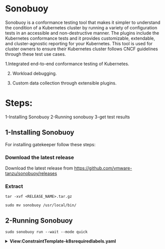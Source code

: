 # Sonobuoy

Sonobuoy is a conformance testing tool that makes it simpler to understand the condition of a Kubernetes cluster by running a variety of configuration tests in an accessible and non-destructive manner. The plugins include the Kubernetes conformance tests and it provides customizable, extendable, and cluster-agnostic reporting for your Kubernetes.
This tool is used for cluster owners to ensure their Kubernetes cluster follows CNCF guidelines through these test use cases.

  1.Integrated end-to-end conformance testing of Kubernetes.

 2. Workload debugging.

 3. Custom data collection through extensible plugins.


# Steps:

 1-Installing Sonobuoy
 2-Running sonobuoy
 3-get test results


## 1-Installing Sonobuoy

For installing gatekeeper follow these steps:

### Download the latest release

Download the latest release from https://github.com/vmware-tanzu/sonobuoy/releases

### Extract

```
tar -xvf <RELEASE_NAME>.tar.gz

sudo mv sonobuoy /usr/local/bin/

```

## 2-Running Sonobuoy


```
sudo sonobuoy run --wait --mode quick

```




<details>
<summary><b>View:ConstraintTemplate-k8srequiredlabels.yaml</b></summary>
<br>
